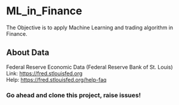 # ML_in_Finance
The Objective is to apply Machine Learning and trading algorithm in Finance.

## About Data 

Federal Reserve Economic Data (Federal Reserve Bank of St. Louis)<br>
  Link: https://fred.stlouisfed.org<br>
  Help: https://fred.stlouisfed.org/help-faq<br>
  
### Go ahead and clone this project, raise issues!
